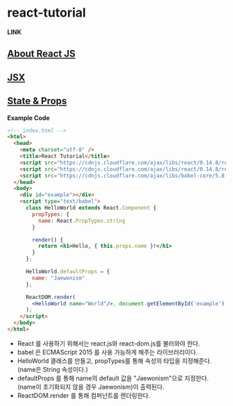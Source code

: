 # react-tutorial

__LINK__
## __[About React JS](https://github.com/wonism/react-tutorial/tree/master/study/about-react)__
## __[JSX](https://github.com/wonism/react-tutorial/tree/master/study/jsx)__
## __[State & Props](https://github.com/wonism/react-tutorial/tree/master/study/state-and-props)__

__Example Code__
```html
<!-- index.html -->
<html>
  <head>
    <meta charset="utf-8" />
    <title>React Tutorial</title>
    <script src="https://cdnjs.cloudflare.com/ajax/libs/react/0.14.8/react.js"></script>
    <script src="https://cdnjs.cloudflare.com/ajax/libs/react/0.14.8/react-dom.js"></script>
    <script src="https://cdnjs.cloudflare.com/ajax/libs/babel-core/5.8.23/browser.min.js"></script>
  </head>
  <body>
    <div id="example"></div>
    <script type="text/babel">
      class HelloWorld extends React.Component {
        propTypes: {
          name: React.PropTypes.string
        }

        render() {
          return <h1>Hello, { this.props.name }!</h1>
        }
      };

      HelloWorld.defaultProps = {
        name: "Jaewonism"
      };

      ReactDOM.render(
        <HelloWorld name="World"/>, document.getElementById('example')
      );
    </script>
  </body>
</html>
```

- React 를 사용하기 위해서는 react.js와 react-dom.js를 불러와야 한다.
- babel 은 ECMAScript 2015 를 사용 가능하게 해주는 라이브러리이다.
- HelloWorld 클래스를 만들고, propTypes를 통해 속성의 타입을 지정해준다.
  (name은 String 속성이다.)
- defaultProps 를 통해 name의 default 값을 "Jaewonism"으로 지정한다.
  (name이 초기화되지 않을 경우 Jaewonism)이 출력된다.
- ReactDOM.render 를 통해 컴퍼넌트를 렌더링한다.

